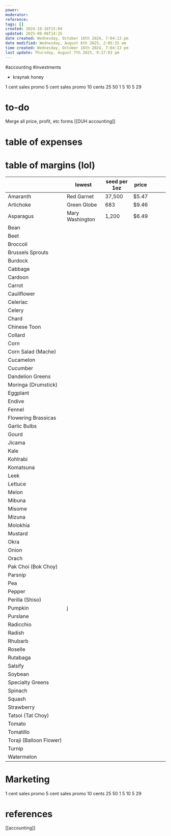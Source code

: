 ```yaml
---
power: 
moderator: 
reference: 
tags: []
created: 2024-10-16T15:04
updated: 2025-08-06T14:15
date created: Wednesday, October 16th 2024, 7:04:13 pm
date modified: Wednesday, August 6th 2025, 2:05:15 am
time created: Wednesday, October 16th 2024, 7:04:13 pm
last update: Thursday, August 7th 2025, 9:27:03 pm
---
```

#accounting #investments 
- kraynak honey

1 cent sales promo
5 cent sales promo
10 cents
25
50
1
5
10
5
29
# to-do
Merge all price, profit, etc forms
[[DUH accounting]]
# table of expenses

# table of margins (lol)

|                         | lowest          | seed per 1oz | price |     |     |     |
| ----------------------- | --------------- | ------------ | ----- | --- | --- | --- |
| Amaranth                | Red Garnet      | 37,500       | $5.47 |     |     |     |
| Artichoke               | Green Globe     | 683          | $9.46 |     |     |     |
| Asparagus               | Mary Washington | 1,200        | $6.49 |     |     |     |
| Bean                    |                 |              |       |     |     |     |
| Beet                    |                 |              |       |     |     |     |
| Broccoli                |                 |              |       |     |     |     |
| Brussels Sprouts        |                 |              |       |     |     |     |
| Burdock                 |                 |              |       |     |     |     |
| Cabbage                 |                 |              |       |     |     |     |
| Cardoon                 |                 |              |       |     |     |     |
| Carrot                  |                 |              |       |     |     |     |
| Cauliflower             |                 |              |       |     |     |     |
| Celeriac                |                 |              |       |     |     |     |
| Celery                  |                 |              |       |     |     |     |
| Chard                   |                 |              |       |     |     |     |
| Chinese Toon            |                 |              |       |     |     |     |
| Collard                 |                 |              |       |     |     |     |
| Corn                    |                 |              |       |     |     |     |
| Corn Salad (Mache)      |                 |              |       |     |     |     |
| Cucamelon               |                 |              |       |     |     |     |
| Cucumber                |                 |              |       |     |     |     |
| Dandelion Greens        |                 |              |       |     |     |     |
| Moringa (Drumstick)     |                 |              |       |     |     |     |
| Eggplant                |                 |              |       |     |     |     |
| Endive                  |                 |              |       |     |     |     |
| Fennel                  |                 |              |       |     |     |     |
| Flowering Brassicas     |                 |              |       |     |     |     |
| Garlic Bulbs            |                 |              |       |     |     |     |
| Gourd                   |                 |              |       |     |     |     |
| Jicama                  |                 |              |       |     |     |     |
| Kale                    |                 |              |       |     |     |     |
| Kohlrabi                |                 |              |       |     |     |     |
| Komatsuna               |                 |              |       |     |     |     |
| Leek                    |                 |              |       |     |     |     |
| Lettuce                 |                 |              |       |     |     |     |
| Melon                   |                 |              |       |     |     |     |
| Mibuna                  |                 |              |       |     |     |     |
| Misome                  |                 |              |       |     |     |     |
| Mizuna                  |                 |              |       |     |     |     |
| Molokhia                |                 |              |       |     |     |     |
| Mustard                 |                 |              |       |     |     |     |
| Okra                    |                 |              |       |     |     |     |
| Onion                   |                 |              |       |     |     |     |
| Orach                   |                 |              |       |     |     |     |
| Pak Choi (Bok Choy)     |                 |              |       |     |     |     |
| Parsnip                 |                 |              |       |     |     |     |
| Pea                     |                 |              |       |     |     |     |
| Pepper                  |                 |              |       |     |     |     |
| Perilla (Shiso)         |                 |              |       |     |     |     |
| Pumpkin                 | j               |              |       |     |     |     |
| Purslane                |                 |              |       |     |     |     |
| Radicchio               |                 |              |       |     |     |     |
| Radish                  |                 |              |       |     |     |     |
| Rhubarb                 |                 |              |       |     |     |     |
| Roselle                 |                 |              |       |     |     |     |
| Rutabaga                |                 |              |       |     |     |     |
| Salsify                 |                 |              |       |     |     |     |
| Soybean                 |                 |              |       |     |     |     |
| Specialty Greens        |                 |              |       |     |     |     |
| Spinach                 |                 |              |       |     |     |     |
| Squash                  |                 |              |       |     |     |     |
| Strawberry              |                 |              |       |     |     |     |
| Tatsoi (Tat Choy)       |                 |              |       |     |     |     |
| Tomato                  |                 |              |       |     |     |     |
| Tomatillo               |                 |              |       |     |     |     |
| Toraji (Balloon Flower) |                 |              |       |     |     |     |
| Turnip                  |                 |              |       |     |     |     |
| Watermelon              |                 |              |       |     |     |     |
# Marketing
1 cent sales promo
5 cent sales promo
10 cents
25
50
1
5
10
5
29
# references 
[[accounting]]
